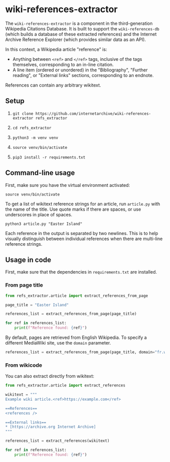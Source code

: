 # wiki-references-extractor

The `wiki-references-extractor` is a component in the third-generation Wikipedia Citations Database. It is built to support the `wiki-references-db` (which builds a database of these extracted references) and the Internet Archive Reference Explorer (which provides similar data as an API).

In this context, a Wikipedia article "reference" is:
- Anything between `<ref>` and `</ref>` tags, inclusive of the tags themselves, corresponding to an in-line citation.
- A line item (ordered or unordered) in the "Bibliography", "Further reading", or "External links" sections, corresponding to an endnote.

References can contain any arbitrary wikitext.

## Setup

1. `git clone https://github.com/internetarchive/wiki-references-extractor refs_extractor`

2. `cd refs_extractor`

3. `python3 -m venv venv`

4. `source venv/bin/activate`

5. `pip3 install -r requirements.txt`

## Command-line usage

First, make sure you have the virtual environment activated:

`source venv/bin/activate`

To get a list of wikitext reference strings for an article, run `article.py` with the name of the title. Use quote marks if there are spaces, or use underscores in place of spaces.

`python3 article.py "Easter Island"`

Each reference in the output is separated by two newlines. This is to help visually distinguish between individual references when there are multi-line reference strings.

## Usage in code

First, make sure that the dependencies in `requirements.txt` are installed.

### From page title

```python
from refs_extractor.article import extract_references_from_page

page_title = "Easter Island"

references_list = extract_references_from_page(page_title)

for ref in references_list:
    print(f"Reference found: {ref}")
```

By default, pages are retrieved from English Wikipedia. To specify a different MediaWiki site, use the `domain` parameter.

```python
references_list = extract_references_from_page(page_title, domain="fr.wikipedia.org")
```

### From wikicode

You can also extract directly from wikitext:

```python
from refs_extractor.article import extract_references

wikitext = """
Example wiki article.<ref>https://example.com</ref>

==References==
<references />

==External links==
* [https://archive.org Internet Archive]
"""

references_list = extract_references(wikitext)

for ref in references_list:
    print(f"Reference found: {ref}")
```
